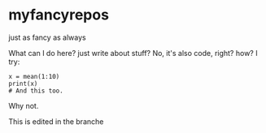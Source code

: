 # myfancyrepos
just as fancy as always

What can I do here? 
just write about stuff? No, it's also code, right? how? I try:

    x = mean(1:10)
    print(x)
    # And this too.
  
Why not.


This is edited in the branche
